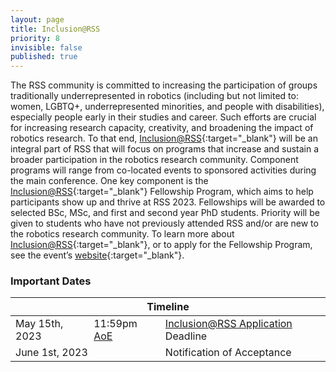 ```yaml
---
layout: page
title: Inclusion@RSS
priority: 8
invisible: false
published: true
---
```


The RSS community is committed to increasing the participation of groups traditionally underrepresented in robotics (including but not limited to: women, LGBTQ+, underrepresented minorities, and people with disabilities), especially people early in their studies and career. Such efforts are crucial for increasing research capacity, creativity, and broadening the impact of robotics research. To that end, [Inclusion@RSS](https://sites.google.com/seas.upenn.edu/inclusion-rss-2023/home){:target="_blank"} will be an integral part of RSS that will focus on programs that increase and sustain a broader participation in the robotics research community. Component programs will range from co-located events to sponsored activities during the main conference.
One key component is the [Inclusion@RSS](https://sites.google.com/seas.upenn.edu/inclusion-rss-2023/home){:target="_blank"} Fellowship Program, which aims to help participants show up and thrive at RSS 2023. Fellowships will be awarded to selected BSc, MSc, and first and second year PhD students. Priority will be given to students who have not previously attended RSS and/or are new to the robotics research community.
To learn more about [Inclusion@RSS](https://sites.google.com/seas.upenn.edu/inclusion-rss-2023/home){:target="_blank"}, or to apply for the Fellowship Program, see the event’s [website](https://sites.google.com/seas.upenn.edu/inclusion-rss-2023/home){:target="_blank"}. 



### Important Dates
<table class="table">
    <thead>
      <tr>
        <th colspan="3">Timeline</th>
      </tr>
    </thead>
    <tbody>
      <tr>
        <td>May 15th, 2023</td>
        <td>11:59pm <a href="https://time.is/Anywhere_on_Earth">AoE</a></td>
        <td><a href="https://sites.google.com/seas.upenn.edu/inclusion-rss-2023/apply" target="_blank">Inclusion@RSS Application</a> Deadline</td>
      </tr>
      <tr>
        <td colspan="2">June 1st, 2023</td>
        <td>Notification of Acceptance</td>
      </tr>
    </tbody>
</table>





